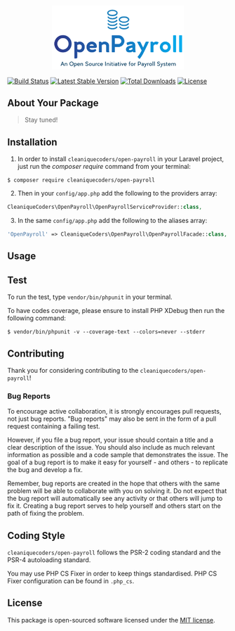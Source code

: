 
<p align="center">
    <img width="300px" src="resources/img/OpenPayroll.png" alt="OpenPayroll"/>
</p>

[![Build Status](https://travis-ci.org/cleaniquecoders/open-payroll.svg?branch=master)](https://travis-ci.org/cleaniquecoders/open-payroll) [![Latest Stable Version](https://poser.pugx.org/cleaniquecoders/open-payroll/v/stable)](https://packagist.org/packages/cleaniquecoders/open-payroll) [![Total Downloads](https://poser.pugx.org/cleaniquecoders/open-payroll/downloads)](https://packagist.org/packages/cleaniquecoders/open-payroll) [![License](https://poser.pugx.org/cleaniquecoders/open-payroll/license)](https://packagist.org/packages/cleaniquecoders/open-payroll)

## About Your Package

> Stay tuned!

## Installation

1. In order to install `cleaniquecoders/open-payroll` in your Laravel project, just run the *composer require* command from your terminal:

```
$ composer require cleaniquecoders/open-payroll
```

2. Then in your `config/app.php` add the following to the providers array:

```php
CleaniqueCoders\OpenPayroll\OpenPayrollServiceProvider::class,
```

3. In the same `config/app.php` add the following to the aliases array:

```php
'OpenPayroll' => CleaniqueCoders\OpenPayroll\OpenPayrollFacade::class,
```

## Usage

## Test

To run the test, type `vendor/bin/phpunit` in your terminal.

To have codes coverage, please ensure to install PHP XDebug then run the following command:

```
$ vendor/bin/phpunit -v --coverage-text --colors=never --stderr
```

## Contributing

Thank you for considering contributing to the `cleaniquecoders/open-payroll`!

### Bug Reports

To encourage active collaboration, it is strongly encourages pull requests, not just bug reports. "Bug reports" may also be sent in the form of a pull request containing a failing test.

However, if you file a bug report, your issue should contain a title and a clear description of the issue. You should also include as much relevant information as possible and a code sample that demonstrates the issue. The goal of a bug report is to make it easy for yourself - and others - to replicate the bug and develop a fix.

Remember, bug reports are created in the hope that others with the same problem will be able to collaborate with you on solving it. Do not expect that the bug report will automatically see any activity or that others will jump to fix it. Creating a bug report serves to help yourself and others start on the path of fixing the problem.

## Coding Style

`cleaniquecoders/open-payroll` follows the PSR-2 coding standard and the PSR-4 autoloading standard. 

You may use PHP CS Fixer in order to keep things standardised. PHP CS Fixer configuration can be found in `.php_cs`.

## License

This package is open-sourced software licensed under the [MIT license](http://opensource.org/licenses/MIT).